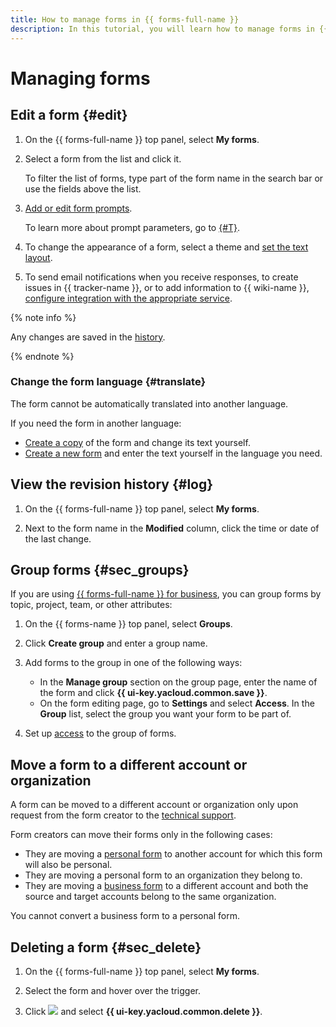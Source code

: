 ```yaml
---
title: How to manage forms in {{ forms-full-name }}
description: In this tutorial, you will learn how to manage forms in {{ forms-full-name }}.
---
```


# Managing forms

## Edit a form {#edit}

1. On the {{ forms-full-name }} top panel, select **My forms**.

1. Select a form from the list and click it.

   To filter the list of forms, type part of the form name in the search bar or use the fields above the list.

1. [Add or edit form prompts](add-questions.md).

   To learn more about prompt parameters, go to [{#T}](blocks-ref/blocks-reference.md).

1. To change the appearance of a form, select a theme and [set the text layout](appearance.md).

1. To send email notifications when you receive responses, to create issues in {{ tracker-name }}, or to add information to {{ wiki-name }}, [configure integration with the appropriate service](notifications.md).

{% note info %}

Any changes are saved in the [history](#log).

{% endnote %}


### Change the form language {#translate}

The form cannot be automatically translated into another language.

If you need the form in another language:
* [Create a copy](new-form.md#sec_copy_form) of the form and change its text yourself.
* [Create a new form](new-form.md#create-form) and enter the text yourself in the language you need.


## View the revision history {#log}

1. On the {{ forms-full-name }} top panel, select **My forms**.

1. Next to the form name in the **Modified** column, click the time or date of the last change.

## Group forms {#sec_groups}
If you are using [{{ forms-full-name }} for business](forms-for-org.md), you can group forms by topic, project, team, or other attributes:

1. On the {{ forms-name }} top panel, select **Groups**.

1. Click **Create group** and enter a group name.

1. Add forms to the group in one of the following ways:
   * In the **Manage group** section on the group page, enter the name of the form and click **{{ ui-key.yacloud.common.save }}**.
   * On the form editing page, go to **Settings** and select **Access**. In the **Group** list, select the group you want your form to be part of.

1. Set up [access](access.md#access_groups) to the group of forms.


## Move a form to a different account or organization

A form can be moved to a different account or organization only upon request from the form creator to the [technical support](feedback.md).

Form creators can move their forms only in the following cases:

* They are moving a [personal form](personal-forms.md) to another account for which this form will also be personal.
* They are moving a personal form to an organization they belong to.
* They are moving a [business form](forms-for-org.md) to a different account and both the source and target accounts belong to the same organization.

You cannot convert a business form to a personal form.



## Deleting a form {#sec_delete}

1. On the {{ forms-full-name }} top panel, select **My forms**.

1. Select the form and hover over the trigger.

1. Click ![](../_assets/forms/context-menu.png) and select **{{ ui-key.yacloud.common.delete }}**.